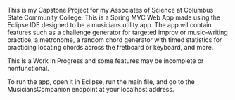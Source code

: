 This is my Capstone Project for my Associates of Science at Columbus State Community College. This is a Spring MVC Web App made using the Eclipse IDE designed to be a musicians utility app. The app wil contain features such as a challenge generator for targeted improv or music-writing practice, a metronome, a random chord generator with timed statistics for practicing locating chords across the fretboard or keyboard, and more.

This is a Work In Progress and some features may be incomplete or nonfunctional.

To run the app, open it in Eclipse, run the main file, and go to the MusiciansCompanion endpoint at your localhost address.
